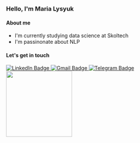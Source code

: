 ### Hello, I'm Maria Lysyuk

#### About me
- I'm currently studying data science at Skoltech
- I'm passinonate about NLP

#### Let's get in touch

<div id="badges">
  <a href="https://www.linkedin.com/in/maria-lysyuk/">
    <img src="https://img.shields.io/badge/LinkedIn-blue?style=for-the-badge&logo=linkedin&logoColor=white" alt="LinkedIn Badge"/>
  </a>
  <a href="mailto:lysyuk.m.v@gmail.com">
    <img src="https://img.shields.io/badge/Gmail-red?style=for-the-badge&logo=gmail&logoColor=white" alt="Gmail Badge"/>
  </a>
    <a href="https://t.me/zlatamaria">
    <img src="https://img.shields.io/badge/Telegram-blue?style=for-the-badge&logo=telegram&logoColor=white" alt="Telegram Badge"/>
  </a>
</div>

<img height="180em" src="https://github-readme-stats.vercel.app/api?username=marialysyuk&show_icons=true&hide_border=true&&count_private=true&include_all_commits=true" />
